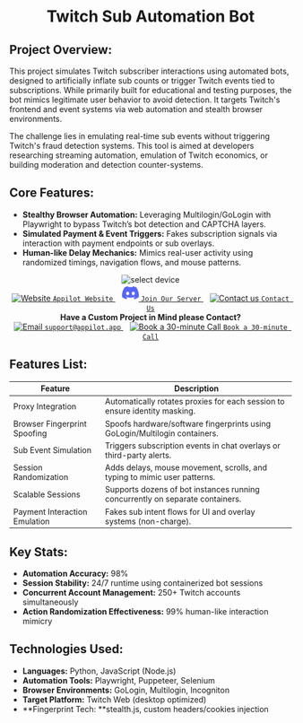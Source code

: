 <h1 align="center">Twitch Sub Automation Bot</h1>

## Project Overview:
This project simulates Twitch subscriber interactions using automated bots, designed to artificially inflate sub counts or trigger Twitch events tied to subscriptions. While primarily built for educational and testing purposes, the bot mimics legitimate user behavior to avoid detection. It targets Twitch's frontend and event systems via web automation and stealth browser environments.

The challenge lies in emulating real-time sub events without triggering Twitch's fraud detection systems. This tool is aimed at developers researching streaming automation, emulation of Twitch economics, or building moderation and detection counter-systems.


## Core Features:
- **Stealthy Browser Automation:** Leveraging Multilogin/GoLogin with Playwright to bypass Twitch’s bot detection and CAPTCHA layers.
- **Simulated Payment & Event Triggers:** Fakes subscription signals via interaction with payment endpoints or sub overlays.
- **Human-like Delay Mechanics:** Mimics real-user activity using randomized timings, navigation flows, and mouse patterns.

<div align="center">
  <img
    src="https://github.com/user-attachments/assets/d200549d-7613-446f-a43b-19a4117ca360"
    alt="select device"
    width="600px"
  />
</div>


<div align="center">
  <a href="https://appilot.app/">
    <img
      alt="Website"
      width="25px"
      src="https://github.com/user-attachments/assets/8e5f3af3-b098-4c1d-980d-df9aebc680d0"
    />
    <code>Appilot Website</code>
  </a>
  &nbsp;&nbsp;
  <a href="https://discord.gg/3CZ5muJdF2">
    <img
      alt="Join Our Server"
      width="30px"
      src="https://github.com/Zeeshanahmad4/RealEstateMate-WhatsApp-Group-Management-Bot/blob/main/discord-icon-svgrepo-com.svg"
    />
    <code>Join Our Server</code>
  </a>
  &nbsp;&nbsp;
  <a href="https://t.me/devpilot1">
    <img
      alt="Contact us"
      width="30px"
      src="https://edent.github.io/SuperTinyIcons/images/svg/telegram.svg"
    />
    <code>Contact Us</code>
  </a>
</div>

<div align="center">
<strong> Have a Custom Project in Mind please Contact?</strong>

<div align="center">
  <a href="mailto:support@appilot.app">
  <img
    alt="Email"
    width="30px"
    src="https://github.com/user-attachments/assets/91c8d428-32b7-4be0-91fa-2e42c902b5b8"
  />
  <code>support@appilot.app</code>
</a>
  &nbsp;&nbsp;
  <a href="https://cal.com/app-pilot-m8i8oo/30min">
  <img
    alt="Book a 30-minute Call"
    width="30px"
    src="https://github.com/user-attachments/assets/cd3e5c7b-3e4e-4bb3-b242-bcc20ee78f13"
  />
  <code>Book a 30-minute Call</code>
</a>
<span>

<div align="left">


## Features List:
| Feature                       | Description                                                                   |
| ----------------------------- | ----------------------------------------------------------------------------- |
| Proxy Integration             | Automatically rotates proxies for each session to ensure identity masking.    |
| Browser Fingerprint Spoofing  | Spoofs hardware/software fingerprints using GoLogin/Multilogin containers.    |
| Sub Event Simulation          | Triggers subscription events in chat overlays or third-party alerts.          |
| Session Randomization         | Adds delays, mouse movement, scrolls, and typing to mimic user patterns.      |
| Scalable Sessions             | Supports dozens of bot instances running concurrently on separate containers. |
| Payment Interaction Emulation | Fakes sub intent flows for UI and overlay systems (non-charge).               |


## Key Stats:
- **Automation Accuracy:** 98%
- **Session Stability:** 24/7 runtime using containerized bot sessions
- **Concurrent Account Management:** 250+ Twitch accounts simultaneously
- **Action Randomization Effectiveness:** 99% human-like interaction mimicry

## Technologies Used:
- **Languages:** Python, JavaScript (Node.js)
- **Automation Tools:** Playwright, Puppeteer, Selenium
- **Browser Environments:** GoLogin, Multilogin, Incogniton
- **Target Platform:** Twitch Web (desktop optimized)
- **Fingerprint Tech: **stealth.js, custom headers/cookies injection
